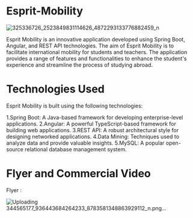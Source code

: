 # Esprit-Mobility
![325336726_2523849831114626_4872293133776882459_n](https://github.com/ahmedbalti/Esprit-Mobility/assets/74995162/2e917f57-adf2-4aa0-9251-bc6a7250090f)

Esprit Mobility is an innovative application developed using Spring Boot, Angular, and REST API technologies. The aim of Esprit Mobility is to facilitate international mobility for students and teachers. The application provides a range of features and functionalities to enhance the student's experience and streamline the process of studying abroad.

# Technologies Used
Esprit Mobility is built using the following technologies:

1.Spring Boot: A Java-based framework for developing enterprise-level applications.
2.Angular: A powerful TypeScript-based framework for building web applications.
3.REST API: A robust architectural style for designing networked applications.
4.Data Mining: Techniques used to analyze data and provide valuable insights.
5.MySQL: A popular open-source relational database management system.

# Flyer and Commercial Video
Flyer :

![Uploading 344565177_936443684264233_8783581348863929112_n.png…]()




